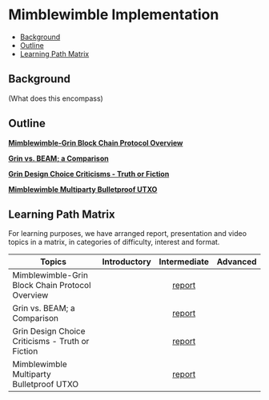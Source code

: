 # Mimblewimble Implementation

- [Background](#background)
- [Outline](#outline)
- [Learning Path Matrix](#learning-path-matrix)

## Background

(What does this encompass)

## Outline



[**Mimblewimble-Grin Block Chain Protocol Overview**](protocols/grin-protocol-overview/MainReport.md)



[**Grin vs. BEAM; a Comparison**](protocols/grin-beam-comparison/MainReport.md)



[**Grin Design Choice Criticisms - Truth or Fiction**](protocols/grin-design-choice-criticisms/MainReport.md)



[**Mimblewimble Multiparty Bulletproof UTXO**](protocols/mimblewimble-mp-bp-utxo/MainReport.md)

 

## Learning Path Matrix 

For learning purposes, we have arranged report, presentation and video topics in a matrix, in categories of difficulty, interest and format.

| Topics                                           | Introductory |                         Intermediate                         | Advanced |
| ------------------------------------------------ | :----------: | :----------------------------------------------------------: | :------: |
| Mimblewimble-Grin Block Chain Protocol Overview  |              |   [report](protocols/grin-protocol-overview/MainReport.md)   |          |
| Grin vs. BEAM; a Comparison                      |              |    [report](protocols/grin-beam-comparison/MainReport.md)    |          |
| Grin Design Choice Criticisms - Truth or Fiction |              | [report](protocols/grin-design-choice-criticisms/MainReport.md) |          |
| Mimblewimble Multiparty Bulletproof UTXO         |              |  [report](protocols/mimblewimble-mp-bp-utxo/MainReport.md)   |          |

